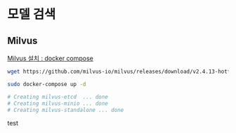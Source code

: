 # 모델 검색

## Milvus

[Milvus 설치 : docker compose](https://milvus.io/docs/install_standalone-docker-compose.md)

```sh
wget https://github.com/milvus-io/milvus/releases/download/v2.4.13-hotfix/milvus-standalone-docker-compose.yml -O docker-compose.yml

sudo docker-compose up -d

# Creating milvus-etcd  ... done
# Creating milvus-minio ... done
# Creating milvus-standalone ... done
```

test
